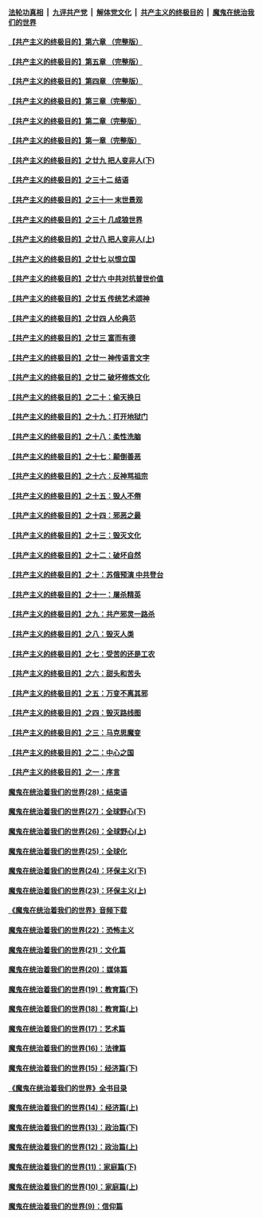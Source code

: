 ####  [法轮功真相](../../../../basic/blob/master/README.md?t=04271831) &nbsp;|&nbsp; [九评共产党](../../../../9ping.md/blob/master/README.md?t=04271831) &nbsp;|&nbsp; [解体党文化](../../../../jtdwh.md/blob/master/README.md?t=04271831)  &nbsp;|&nbsp; [共产主义的终极目的](../../../../gczydzjmd.md/blob/master/README.md?t=04271831) &nbsp;|&nbsp; [魔鬼在统治我们的世界](../../../../mgztzwmdsj.md/blob/master/README.md?t=04271831) 

#### [【共产主义的终极目的】第六章 （完整版）](../pages/nsc422/n11428913.md?t=04271831) 

#### [【共产主义的终极目的】第五章 （完整版）](../pages/nsc422/n11428912.md?t=04271831) 

#### [【共产主义的终极目的】第四章 （完整版）](../pages/nsc422/n11428907.md?t=04271831) 

#### [【共产主义的终极目的】第三章（完整版）](../pages/nsc422/n11428848.md?t=04271831) 

#### [【共产主义的终极目的】第二章（完整版）](../pages/nsc422/n11428831.md?t=04271831) 

#### [【共产主义的终极目的】第一章（完整版）](../pages/nsc422/n11417651.md?t=04271831) 

#### [【共产主义的终极目的】之廿九 把人变非人(下)](../pages/nsc422/n11344140.md?t=04271831) 

#### [【共产主义的终极目的】之三十二 结语](../pages/nsc422/n11360535.md?t=04271831) 

#### [【共产主义的终极目的】之三十一 末世景观](../pages/nsc422/n11351129.md?t=04271831) 

#### [【共产主义的终极目的】之三十 几成狼世界](../pages/nsc422/n11348280.md?t=04271831) 

#### [【共产主义的终极目的】之廿八 把人变非人(上)](../pages/nsc422/n11340492.md?t=04271831) 

#### [【共产主义的终极目的】之廿七 以恨立国](../pages/nsc422/n11336944.md?t=04271831) 

#### [【共产主义的终极目的】之廿六 中共对抗普世价值](../pages/nsc422/n11324785.md?t=04271831) 

#### [【共产主义的终极目的】之廿五 传统艺术颂神](../pages/nsc422/n11296396.md?t=04271831) 

#### [【共产主义的终极目的】之廿四 人伦典范](../pages/nsc422/n11296397.md?t=04271831) 

#### [【共产主义的终极目的】之廿三 富而有德](../pages/nsc422/n11283598.md?t=04271831) 

#### [【共产主义的终极目的】之廿一 神传语言文字](../pages/nsc422/n11263265.md?t=04271831) 

#### [【共产主义的终极目的】之廿二 破坏修炼文化](../pages/nsc422/n11245728.md?t=04271831) 

#### [【共产主义的终极目的】之二十：偷天换日](../pages/nsc422/n11238846.md?t=04271831) 

#### [【共产主义的终极目的】之十九：打开地狱门](../pages/nsc422/n11206376.md?t=04271831) 

#### [【共产主义的终极目的】之十八：柔性洗脑](../pages/nsc422/n11199994.md?t=04271831) 

#### [【共产主义的终极目的】之十七：颠倒善恶](../pages/nsc422/n11179782.md?t=04271831) 

#### [【共产主义的终极目的】之十六：反神骂祖宗](../pages/nsc422/n11166798.md?t=04271831) 

#### [【共产主义的终极目的】之十五：毁人不倦](../pages/nsc422/n11166792.md?t=04271831) 

#### [【共产主义的终极目的】之十四：邪恶之最](../pages/nsc422/n11150249.md?t=04271831) 

#### [【共产主义的终极目的】之十三：毁灭文化](../pages/nsc422/n11135227.md?t=04271831) 

#### [【共产主义的终极目的】之十二：破坏自然](../pages/nsc422/n11135214.md?t=04271831) 

#### [【共产主义的终极目的】之十：苏俄预演 中共登台](../pages/nsc422/n11118424.md?t=04271831) 

#### [【共产主义的终极目的】之十一：屠杀精英](../pages/nsc422/n11118442.md?t=04271831) 

#### [【共产主义的终极目的】之九：共产邪灵一路杀](../pages/nsc422/n11114139.md?t=04271831) 

#### [【共产主义的终极目的】之八：毁灭人类](../pages/nsc422/n11108503.md?t=04271831) 

#### [【共产主义的终极目的】之七：受苦的还是工农](../pages/nsc422/n11101809.md?t=04271831) 

#### [【共产主义的终极目的】之六：甜头和苦头](../pages/nsc422/n11096971.md?t=04271831) 

#### [【共产主义的终极目的】之五：万变不离其邪](../pages/nsc422/n11091285.md?t=04271831) 

#### [【共产主义的终极目的】之四：毁灭路线图](../pages/nsc422/n11086284.md?t=04271831) 

#### [【共产主义的终极目的】之三：马克思魔变](../pages/nsc422/n11061941.md?t=04271831) 

#### [【共产主义的终极目的】之二：中心之国](../pages/nsc422/n11047728.md?t=04271831) 

#### [【共产主义的终极目的】之一：序言](../pages/nsc422/n11086077.md?t=04271831) 

#### [魔鬼在统治着我们的世界(28)：结束语](../pages/nsc422/n10936246.md?t=04271831) 

#### [魔鬼在统治着我们的世界(27)：全球野心(下)](../pages/nsc422/n10928319.md?t=04271831) 

#### [魔鬼在统治着我们的世界(26)：全球野心(上)](../pages/nsc422/n10900318.md?t=04271831) 

#### [魔鬼在统治着我们的世界(25)：全球化](../pages/nsc422/n10788205.md?t=04271831) 

#### [魔鬼在统治着我们的世界(24)：环保主义(下)](../pages/nsc422/n10695307.md?t=04271831) 

#### [魔鬼在统治着我们的世界(23)：环保主义(上)](../pages/nsc422/n10688613.md?t=04271831) 

#### [《魔鬼在统治着我们的世界》音频下载](../pages/nsc422/n10635553.md?t=04271831) 

#### [魔鬼在统治着我们的世界(22)：恐怖主义](../pages/nsc422/n10614727.md?t=04271831) 

#### [魔鬼在统治着我们的世界(21)：文化篇](../pages/nsc422/n10597706.md?t=04271831) 

#### [魔鬼在统治着我们的世界(20)：媒体篇](../pages/nsc422/n10586579.md?t=04271831) 

#### [魔鬼在统治着我们的世界(19)：教育篇(下)](../pages/nsc422/n10564808.md?t=04271831) 

#### [魔鬼在统治着我们的世界(18)：教育篇(上)](../pages/nsc422/n10526970.md?t=04271831) 

#### [魔鬼在统治着我们的世界(17)：艺术篇](../pages/nsc422/n10499093.md?t=04271831) 

#### [魔鬼在统治着我们的世界(16)：法律篇](../pages/nsc422/n10485969.md?t=04271831) 

#### [魔鬼在统治着我们的世界(15)：经济篇(下)](../pages/nsc422/n10469975.md?t=04271831) 

#### [《魔鬼在统治着我们的世界》全书目录](../pages/nsc422/n10464261.md?t=04271831) 

#### [魔鬼在统治着我们的世界(14)：经济篇(上)](../pages/nsc422/n10457370.md?t=04271831) 

#### [魔鬼在统治着我们的世界(13)：政治篇(下)](../pages/nsc422/n10448270.md?t=04271831) 

#### [魔鬼在统治着我们的世界(12)：政治篇(上)](../pages/nsc422/n10444576.md?t=04271831) 

#### [魔鬼在统治着我们的世界(11)：家庭篇(下)](../pages/nsc422/n10440961.md?t=04271831) 

#### [魔鬼在统治着我们的世界(10)：家庭篇(上)](../pages/nsc422/n10435448.md?t=04271831) 

#### [魔鬼在统治着我们的世界(9)：信仰篇](../pages/nsc422/n10432159.md?t=04271831) 

